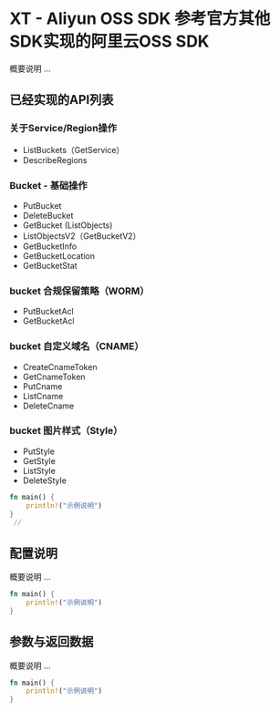 # XT - Aliyun OSS SDK 参考官方其他SDK实现的阿里云OSS SDK

概要说明 ...

## 已经实现的API列表

### 关于Service/Region操作

- ListBuckets（GetService）
- DescribeRegions

### Bucket - 基础操作

- PutBucket
- DeleteBucket
- GetBucket (ListObjects)
- ListObjectsV2（GetBucketV2）
- GetBucketInfo
- GetBucketLocation
- GetBucketStat

### bucket 合规保留策略（WORM）

- PutBucketAcl
- GetBucketAcl

### bucket 自定义域名（CNAME）

- CreateCnameToken
- GetCnameToken
- PutCname
- ListCname
- DeleteCname

### bucket 图片样式（Style）

- PutStyle
- GetStyle
- ListStyle
- DeleteStyle

 ```rust
 fn main() {
     println!("示例说明")
 }
  //
 ```

## 配置说明

 概要说明 ...

 ```rust
 fn main() {
     println!("示例说明")
 }
 ```

## 参数与返回数据

 概要说明 ...

 ```rust
 fn main() {
     println!("示例说明")
 }
 ```
